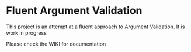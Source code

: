 # Fluent Argument Validation

This project is an attempt at a fluent approach to Argument Validation. 
It is work in progress
 
 Please check the WIKI for documentation



